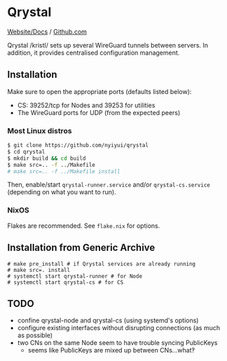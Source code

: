 # Qrystal

[Website/Docs](https://nyiyui.ca/qrystal) /
[Github.com](https://github.com/nyiyui/qrystal)

Qrystal /kristl/ sets up several WireGuard tunnels between servers.
In addition, it provides centralised configuration management.

## Installation

Make sure to open the appropriate ports (defaults listed below):
- CS: 39252/tcp for Nodes and 39253 for utilities
- The WireGuard ports for UDP (from the expected peers)

### Most Linux distros

```sh
$ git clone https://github.com/nyiyui/qrystal
$ cd qrystal
$ mkdir build && cd build
$ make src=.. -f ../Makefile
# make src=.. -f ../Makefile install
```

Then, enable/start `qrystal-runner.service` and/or `qrystal-cs.service`
(depending on what you want to run).

### NixOS

Flakes are recommended. See `flake.nix` for options.

## Installation from Generic Archive

```
# make pre_install # if Qrystal services are already running
# make src=. install
# systemctl start qrystal-runner # for Node
# systemctl start qrystal-cs # for CS
```

## TODO

- confine qrystal-node and qrystal-cs (using systemd's options)
- configure existing interfaces without disrupting connections (as much as possible)
- two CNs on the same Node seem to have trouble syncing PublicKeys
  - seems like PublicKeys are mixed up between CNs…what‽
